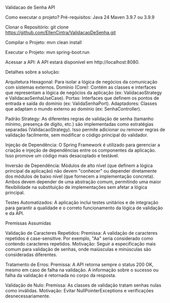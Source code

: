Validacao de Senha API

Como executar o projeto?
Pré-requisitos:
Java 24
Maven 3.9.7 ou 3.9.9

Clonar o Repositório:
git clone https://github.com/EllenCintra/ValidacaoDeSenha.git

Compilar o Projeto:
mvn clean install

Executar o Projeto:
mvn spring-boot:run


Acessar a API:
A API estará disponível em http://localhost:8080.


Detalhes sobre a solução:

Arquitetura Hexagonal: Para isolar a lógica de negócios da comunicação com sistemas externos.
Domínio (Core): Contém as classes e interfaces que representam a lógica de negócios da aplicação (ex: ValidacaoStrategy e ValidacaoSenhaUseCase).
Portas: Interfaces que definem os pontos de entrada e saída do domínio (ex: ValidaSenhaPort).
Adaptadores: Classes que adaptam o mundo externo ao domínio (ex: SenhaController).

Padrão Strategy: As diferentes regras de validação de senha (tamanho mínimo, presença de dígito, etc.) são implementadas como estratégias separadas (ValidacaoStrategy). Isso permite adicionar ou remover regras de validação facilmente, sem modificar o código principal do validador.

Injeção de Dependência: O Spring Framework é utilizado para gerenciar a criação e injeção de dependências entre os componentes da aplicação. Isso promove um código mais desacoplado e testável.

Inversão de Dependência: Módulos de alto nível (que definem a lógica principal da aplicação) não devem "conhecer" ou depender diretamente dos módulos de baixo nível (que fornecem a implementação concreta). Ambos devem depender de uma abstração comum, permitindo uma maior flexibilidade na substituição de implementações sem afetar a lógica principal.

Testes Automatizados: A aplicação inclui testes unitários e de integração para garantir a qualidade e o correto funcionamento da lógica de validação e da API.


Premissas Assumidas

Validação de Caracteres Repetidos:
Premissa: A validação de caracteres repetidos é case-sensitive. Por exemplo, "Aa" seria considerado como contendo caracteres repetidos.
Motivação: Seguir a especificação mais comum para validação de senhas, onde maiúsculas e minúsculas são consideradas diferentes.

Tratamento de Erros:
Premissa: A API retorna sempre o status 200 OK, mesmo em caso de falha na validação. A informação sobre o sucesso ou falha da validação é retornada no corpo da resposta.

Validação de Nulo:
Premissa: As classes de validação tratam senhas nulas como inválidas.
Motivação: Evitar NullPointerExceptions e verificações desnecessariamente.